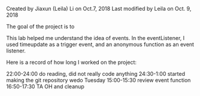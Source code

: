 Created by Jiaxun (Leila) Li on Oct.7, 2018
Last modified by Leila on Oct. 9, 2018 

The goal of the project is to 

This lab helped me understand the idea of events. In the eventListener, I used timeupdate as a trigger event, and an anonymous function as an event listener. 

Here is a record of how long I worked on the project: 

22:00-24:00 do reading, did not really code anything 
24:30-1:00 started making the git repository wedo
Tuesday
15:00-15:30 review event function 
16:50-17:30 TA OH and cleanup 